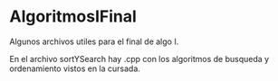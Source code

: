 # AlgoritmosIFinal
Algunos archivos utiles para el final de algo I.

En el archivo sortYSearch hay .cpp con los algoritmos de busqueda y ordenamiento vistos en la cursada.
